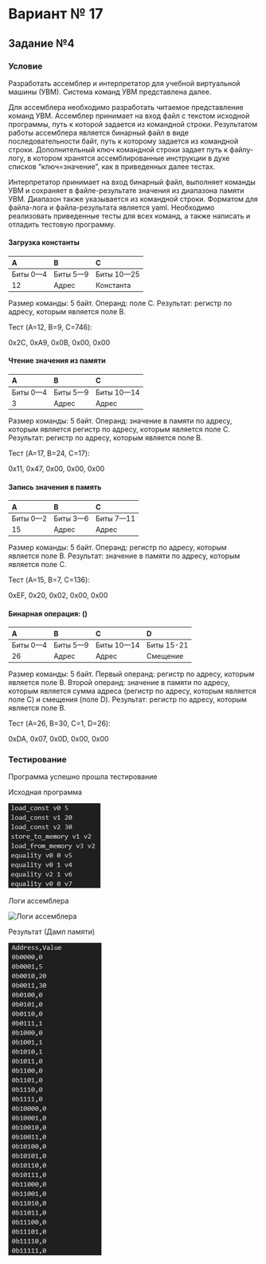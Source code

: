 # Вариант № 17
## Задание №4
### Условие
Разработать ассемблер и интерпретатор для учебной виртуальной машины
(УВМ). Система команд УВМ представлена далее.

Для ассемблера необходимо разработать читаемое представление команд  УВМ. Ассемблер принимает на вход файл с текстом исходной программы, путь к которой задается из командной строки.
Результатом работы ассемблера является  бинарный файл в виде последовательности байт, путь к которому задается из  командной строки. Дополнительный ключ командной строки задает путь к файлу-  логу, в котором хранятся ассемблированные инструкции в духе списков  “ключ=значение”, как в приведенных далее тестах.

Интерпретатор принимает на вход бинарный файл, выполняет команды УВМ  и сохраняет в файле-результате значения из диапазона памяти УВМ. Диапазон  также указывается из командной строки.
Форматом для файла-лога и файла-результата является yaml.
Необходимо реализовать приведенные тесты для всех команд, а также  написать и отладить тестовую программу.

#### Загрузка константы

 | A        | B        | C         |
 |:---------|:---------|:----------|
 | Биты 0—4 | Биты 5—9 | Биты 10—25|
 | 12        | Адрес    | Константа |

Размер команды: 5 байт. Операнд: поле C. Результат: регистр по адресу, которым является поле B.

Тест (A=12, B=9, C=746):

0x2C, 0xA9, 0x0B, 0x00, 0x00

#### Чтение значения из памяти

| A        | B        | C         |
|:---------|:---------|:----------|
| Биты 0—4 | Биты 5—9 | Биты 10—14|
| 3        | Адрес    | Адрес     |

Размер команды: 5 байт. Операнд: значение в памяти по адресу, которым является регистр по адресу, которым является поле C. Результат: регистр по адресу, которым является поле B.

Тест (A=17, B=24, C=17):

0x11, 0x47, 0x00, 0x00, 0x00

#### Запись значения в память

| A        | B        | C         |
|:---------|:---------|:----------|
| Биты 0—2 | Биты 3—6 | Биты 7—11 |
| 15        | Адрес    | Адрес    | 

Размер команды: 5 байт. Операнд: регистр по адресу, которым является поле B. Результат: значение в памяти по адресу, которым является поле C.

Тест (A=15, B=7, C=136):

0xEF, 0x20, 0x02, 0x00, 0x00

#### Бинарная операция: ()

| A        | B        | C         | D          |
|:---------|:---------|:----------|:-----------|
| Биты 0—4 | Биты 5—9 | Биты 10—14 | Биты 15-21|
| 26        | Адрес    | Адрес   | Смещение      |

Размер команды: 5 байт. Первый операнд: регистр по адресу, которым является поле B. Второй операнд: значение в памяти по адресу, которым является сумма адреса (регистр по адресу, которым является поле C) и смещения (поле D).
Результат: регистр по адресу, которым является поле B.

Тест (A=26, B=30, C=1, D=26):

0xDA, 0x07, 0x0D, 0x00, 0x00

### Тестирование

Программа успешно прошла тестирование


Исходная программа

![Исходная программа](img/prog.png)

Логи ассемблера

![Логи ассемблера](img/log.png)

Результат (Дамп памяти)

![Резальтат](img/result.png)
